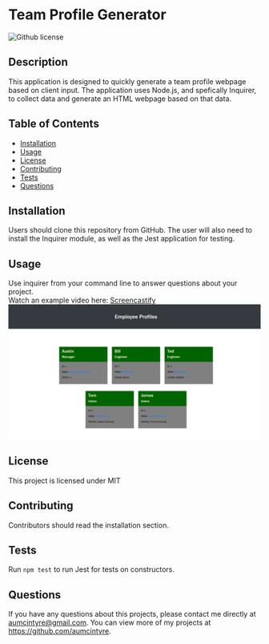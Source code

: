# Team Profile Generator 
![Github license](http://img.shields.io/badge/license-MIT-blue.svg)

## Description 
This application is designed to quickly generate a team profile webpage based on client input. The application uses Node.js, and spefically Inquirer, to collect data and generate an HTML webpage based on that data.
 
## Table of Contents
* [Installation](#installation)
* [Usage](#usage)
* [License](#license)
* [Contributing](#contributing)
* [Tests](#tests)
* [Questions](#questions)

## Installation 
Users should clone this repository from GitHub. The user will also need to install the Inquirer module, as well as the Jest application for testing.

## Usage 
Use inquirer from your command line to answer questions about your project.<br>
Watch an example video here: 
[Screencastify](https://watch.screencastify.com/v/eK1qu72tIDrCANzjyVge)<br>
![Screenshot](./dist/webpage-screenshot.png)

## License 
This project is licensed under MIT

## Contributing 
Contributors should read the installation section. 

## Tests
Run `npm test` to run Jest for tests on constructors. 

## Questions
If you have any questions about this projects, please contact me directly at aumcintyre@gmail.com. You can view more of my projects at https://github.com/aumcintyre.